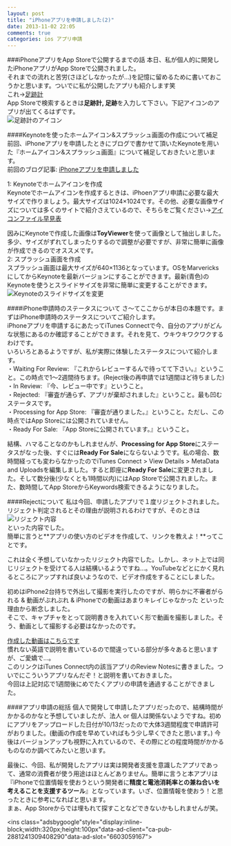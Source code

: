 ```yaml
---
layout: post
title: "iPhoneアプリを申請しました(2)"
date: 2013-11-02 22:05
comments: true
categories: ios アプリ申請
---
```


###iPhoneアプリをApp Storeで公開するまでの話
本日、私が個人的に開発したiPhoneアプリがApp Storeで公開されました。  
それまでの流れと苦労(さほどしなかったが...)を記憶に留めるために書いておこうかと思います。ついでに私が公開したアプリも紹介します笑  
これ→[足跡計](https://itunes.apple.com/us/app/zu-ji-ji/id725412788?l=ja&ls=1&mt=8)  
App Storeで検索するときは**足跡計, 足跡**を入力して下さい。下記アイコンのアプリが出てくるはずです。  
![足跡計のアイコン](/images/ashiatokei_icon.png)  

<!--more-->

####Keynoteを使ったホームアイコン&スプラッシュ画面の作成について補足
前回、iPhoneアプリを申請したときにブログで書かせて頂いたKeynoteを用いた『ホームアイコン&スプラッシュ画面』について補足しておきたいと思います。  
前回のブログ記事: [iPhoneアプリを申請しました](http://grandbig.github.io/blog/2013/10/14/submit-ios-app/)  

1: Keynoteでホームアイコンを作成  
Keynoteでホームアイコンを作成するときは、iPhoenアプリ申請に必要な最大サイズで作りましょう。最大サイズは1024×1024です。その他、必要な画像サイズについては多くのサイトで紹介さえているので、そちらをご覧ください→[アイコンファイル早見表](http://dev.classmethod.jp/references/ios-device-icon-file-list-2013-9/)  

因みにKeynoteで作成した画像は**ToyViewer**を使って画像として抽出しました。多少、サイズがずれてしまったりするので調整が必要ですが、非常に簡単に画像が作成できるのでオススメです。  
2: スプラッシュ画面を作成  
スプラッシュ画面は最大サイズが640×1136となっています。OSをMarvericksにしてからKeynoteを最新バージョンにすることができます。最新(青色)のKeynoteを使うとスライドサイズを非常に簡単に変更することができます。
![Keynoteのスライドサイズを変更](/images/create_icon_by_keynote1.png)  

####iPhone申請時のステータスについて
さ〜てここからが本日の本題です。まずはiPhone申請時のステータスについてご紹介します。  
iPhoneアプリを申請するにあたってiTunes Connectで今、自分のアプリがどんな状態にあるのか確認することができます。それを見て、ウキウキワクワクするわけです。  
いろいろとあるようですが、私が実際に体験したステータスについて紹介します。  
・Waiting For Review: 『これからレビューするんで待ってて下さい。』ということ。この時点で1〜2週間待ちます。(Reject後の再申請では1週間ほど待ちました)    
・In Review: 『今、レビュー中です』ということ。  
・Rejected: 『審査が通らず、アプリが棄却されました』ということ。最も凹むステータスです。  
・Processing for App Store: 『審査が通りました。』ということ。ただし、この時点ではApp Storeには公開されていません。  
・Ready For Sale: 『App Storeに公開されています。』ということ。  

結構、ハマることなのかもしれませんが、**Processing for App Store**にステータスがなった後、すぐには**Ready For Sale**にならないようです。私の場合、数時間経っても変わらなかったのでiTunes Connect > View Details > MetaData and Uploadsを編集しました。すると即座に**Ready For Sale**に変更されました。そして数分後(少なくとも1時間以内)にはApp Storeで公開されました。また、数時間してApp StoreからKeywords検索できるようになりました。  

####Rejectについて
私は今回、申請したアプリで１度リジェクトされました。リジェクト判定されるとその理由が説明されるわけですが、そのときは  
![リジェクト内容](/images/iphone_app_reject_contents.png)  
といった内容でした。  
簡単に言うと**アプリの使い方のビデオを作成して、リンクを教えよ！**ってことです。  

これは全く予想していなかったリジェクト内容でした。しかし、ネット上では同じリジェクトを受けてる人は結構いるようですね...。YouTubeなどとにかく見れるところにアップすれば良いようなので、ビデオ作成をすることにしました。  

初めはiPhone2台持ちで外出して撮影を実行したのですが、明らかに不審者がられる & 動画がぶれぶれ & iPhoneでの動画はあまりキレイじゃなかった といった理由から断念しました。  
そこで、キャプチャをとって説明書きを入れていく形で動画を撮影しました。そう、動画として撮影する必要はなかったのです。  

[作成した動画はこちらです](http://www.youtube.com/watch?v=r2nHW-imRv4)  
慣れない英語で説明を書いているので間違っている部分が多々あると思いますが、ご愛嬌で...。  
このリンクはiTunes Connect内の該当アプリのReview Notesに書きました。ついでにこういうアプリなんだぞ！と説明を書いておきました。  
今回は上記対応で1週間後にめでたくアプリの申請を通過することができました。  

####アプリ申請の総括
個人で開発して申請したアプリだったので、結構時間がかかるのかなと予想していましたが、法人 or 個人は関係ないようですね。初めにアプリをアップロードした日付が10/13だったので大体3週間程度で申請許可がおりました。(動画の作成を早めていればもう少し早くできたと思います。)
今後はバージョンアップも視野に入れているので、その際にどの程度時間がかかるものなのか調べてみたいと思います。  

最後に、今回、私が開発したアプリは実は開発者支援を意識したアプリであって、通常の消費者が使う用途はほとんどありません。簡単に言うと本アプリは『iPhoneで位置情報を使おうという開発者に**精度と電池消耗率との兼ね合いを考えることを支援するツール**』となっています。いざ、位置情報を使おう！と思ったときに参考になればと思います。  
まぁ、App Storeからでは埋もれて探すことなどできないかもしれませんが笑。

<script async src="//pagead2.googlesyndication.com/pagead/js/adsbygoogle.js"></script>
<!-- 広告2 -->
<ins class="adsbygoogle"style="display:inline-block;width:320px;height:100px"data-ad-client="ca-pub-2881241309408290"data-ad-slot="6603059167"></ins>
<script>
(adsbygoogle = window.adsbygoogle || []).push({});
</script>

